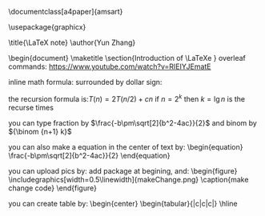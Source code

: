 \documentclass[a4paper]{amsart}

\usepackage{graphicx}

\title{\LaTeX note}
\author{Yun Zhang}



\begin{document}
\maketitle
\section{Introduction of \LaTeXe }
overleaf commands: https://www.youtube.com/watch?v=RIEIYJEmatE

inline math formula: surrounded by dollar sign:

the recursion formula is:$T(n) = 2T(n/2)+cn$ if $n = 2^{k}$ then $k = \lg{n}$ is the recurse times

you can type fraction by $\frac{-b\pm\sqrt[2]{b^2-4ac}}{2}$ and binom by ${\binom {n+1} k}$

you can also make a equation in the center of text by:
\begin{equation}
\frac{-b\pm\sqrt[2]{b^2-4ac}}{2}
\end{equation}


you can upload pics by: add package at begining, and:
\begin{figure}
\includegraphics[width=0.5\linewidth]{makeChange.png}
\caption{make change code}
\end{figure}

you can create table by:
\begin{center}
\begin{tabular}{|c|c|c|}
\hline